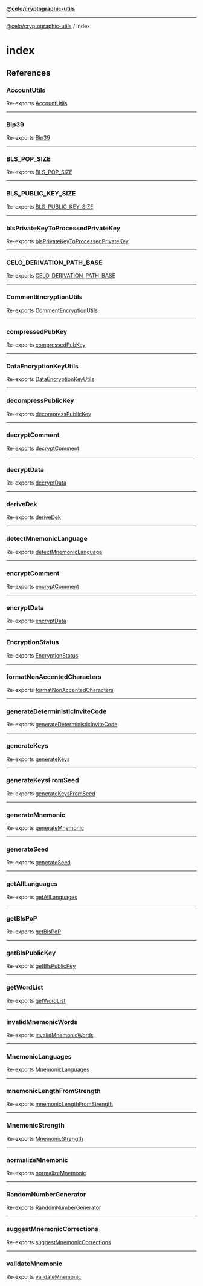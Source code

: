 [**@celo/cryptographic-utils**](../README.md)

***

[@celo/cryptographic-utils](../modules.md) / index

# index

## References

### AccountUtils

Re-exports [AccountUtils](../account/variables/AccountUtils.md)

***

### Bip39

Re-exports [Bip39](../account/interfaces/Bip39.md)

***

### BLS\_POP\_SIZE

Re-exports [BLS_POP_SIZE](../bls/variables/BLS_POP_SIZE.md)

***

### BLS\_PUBLIC\_KEY\_SIZE

Re-exports [BLS_PUBLIC_KEY_SIZE](../bls/variables/BLS_PUBLIC_KEY_SIZE.md)

***

### blsPrivateKeyToProcessedPrivateKey

Re-exports [blsPrivateKeyToProcessedPrivateKey](../bls/functions/blsPrivateKeyToProcessedPrivateKey.md)

***

### CELO\_DERIVATION\_PATH\_BASE

Re-exports [CELO_DERIVATION_PATH_BASE](../account/variables/CELO_DERIVATION_PATH_BASE.md)

***

### CommentEncryptionUtils

Re-exports [CommentEncryptionUtils](../commentEncryption/variables/CommentEncryptionUtils.md)

***

### compressedPubKey

Re-exports [compressedPubKey](../dataEncryptionKey/functions/compressedPubKey.md)

***

### DataEncryptionKeyUtils

Re-exports [DataEncryptionKeyUtils](../dataEncryptionKey/variables/DataEncryptionKeyUtils.md)

***

### decompressPublicKey

Re-exports [decompressPublicKey](../dataEncryptionKey/functions/decompressPublicKey.md)

***

### decryptComment

Re-exports [decryptComment](../commentEncryption/functions/decryptComment.md)

***

### decryptData

Re-exports [decryptData](../commentEncryption/functions/decryptData.md)

***

### deriveDek

Re-exports [deriveDek](../dataEncryptionKey/functions/deriveDek.md)

***

### detectMnemonicLanguage

Re-exports [detectMnemonicLanguage](../account/functions/detectMnemonicLanguage.md)

***

### encryptComment

Re-exports [encryptComment](../commentEncryption/functions/encryptComment.md)

***

### encryptData

Re-exports [encryptData](../commentEncryption/functions/encryptData.md)

***

### EncryptionStatus

Re-exports [EncryptionStatus](../commentEncryption/interfaces/EncryptionStatus.md)

***

### formatNonAccentedCharacters

Re-exports [formatNonAccentedCharacters](../account/functions/formatNonAccentedCharacters.md)

***

### generateDeterministicInviteCode

Re-exports [generateDeterministicInviteCode](../account/functions/generateDeterministicInviteCode.md)

***

### generateKeys

Re-exports [generateKeys](../account/functions/generateKeys.md)

***

### generateKeysFromSeed

Re-exports [generateKeysFromSeed](../account/functions/generateKeysFromSeed.md)

***

### generateMnemonic

Re-exports [generateMnemonic](../account/functions/generateMnemonic.md)

***

### generateSeed

Re-exports [generateSeed](../account/functions/generateSeed.md)

***

### getAllLanguages

Re-exports [getAllLanguages](../account/functions/getAllLanguages.md)

***

### getBlsPoP

Re-exports [getBlsPoP](../bls/functions/getBlsPoP.md)

***

### getBlsPublicKey

Re-exports [getBlsPublicKey](../bls/functions/getBlsPublicKey.md)

***

### getWordList

Re-exports [getWordList](../account/functions/getWordList.md)

***

### invalidMnemonicWords

Re-exports [invalidMnemonicWords](../account/functions/invalidMnemonicWords.md)

***

### MnemonicLanguages

Re-exports [MnemonicLanguages](../account/enumerations/MnemonicLanguages.md)

***

### mnemonicLengthFromStrength

Re-exports [mnemonicLengthFromStrength](../account/functions/mnemonicLengthFromStrength.md)

***

### MnemonicStrength

Re-exports [MnemonicStrength](../account/enumerations/MnemonicStrength.md)

***

### normalizeMnemonic

Re-exports [normalizeMnemonic](../account/functions/normalizeMnemonic.md)

***

### RandomNumberGenerator

Re-exports [RandomNumberGenerator](../account/type-aliases/RandomNumberGenerator.md)

***

### suggestMnemonicCorrections

Re-exports [suggestMnemonicCorrections](../account/functions/suggestMnemonicCorrections.md)

***

### validateMnemonic

Re-exports [validateMnemonic](../account/functions/validateMnemonic.md)

